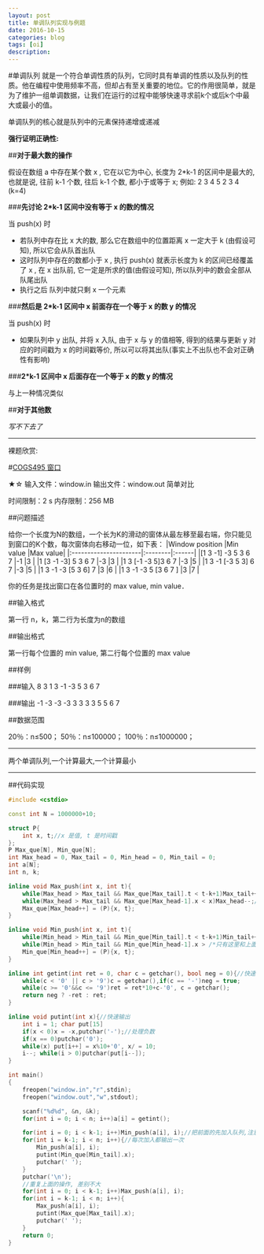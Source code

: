 ```yaml
---
layout: post
title: 单调队列实现与例题
date: 2016-10-15
categories: blog
tags: [oi]
description: 
---
```

#单调队列
	就是一个符合单调性质的队列，它同时具有单调的性质以及队列的性质。他在编程中使用频率不高，但却占有至关重要的地位。它的作用很简单，就是为了维护一组单调数据，让我们在运行的过程中能够快速寻求前k个或后k个中最大或最小的值。  

单调队列的核心就是队列中的元素保持递增或递减

**强行证明正确性:**

##**对于最大数的操作**

假设在数组 a 中存在某个数 x , 它在以它为中心, 长度为 2*k-1 的区间中是最大的, 也就是说, 往前 k-1 个数, 往后 k-1 个数, 都小于或等于 x;
例如: 2 3 4 5 2 3 4 (k=4)

###**先讨论 2*k-1 区间中没有等于 x 的数的情况**

当 push(x) 时

- 若队列中存在比 x 大的数, 那么它在数组中的位置距离 x 一定大于 k (由假设可知), 所以它会从队首出队
- 这时队列中存在的数都小于 x , 执行 push(x) 就表示长度为 k 的区间已经覆盖了 x , 在 x 出队前, 它一定是所求的值(由假设可知), 所以队列中的数会全部从队尾出队
- 执行之后 队列中就只剩 x 一个元素

###**然后是 2*k-1 区间中 x 前面存在一个等于 x 的数 y 的情况**

当 push(x) 时

- 如果队列中 y 出队, 并将 x 入队, 由于 x 与 y 的值相等, 得到的结果与更新 y 对应的时间戳为 x 的时间戳等价, 所以可以将其出队(事实上不出队也不会对正确性有影响)

###**2*k-1 区间中 x 后面存在一个等于 x 的数 y 的情况**

与上一种情况类似

##**对于其他数**

*写不下去了*

***

裸题欣赏:

#[COGS495 窗口](http://cogs.pro/cogs/problem/problem.php?pid=495)

★☆   输入文件：window.in   输出文件：window.out   简单对比

时间限制：2 s   内存限制：256 MB


##问题描述


给你一个长度为N的数组，一个长为K的滑动的窗体从最左移至最右端，你只能见到窗口的K个数，每次窗体向右移动一位，如下表：
|Window position	|Min value 	|Max value|
|:----------------------|:--------|:------|
|[1 3 -1] -3 5 3 6 7 	|-1 	|3	|
|1 [3 -1 -3] 5 3 6 7 	|-3 	|3	|
|1 3 [-1 -3 5]3 6 7 	|-3 	|5	|
|1 3 -1 [-3 5 3] 6 7 	|-3 	|5	|
|1 3 -1 -3 [5 3 6] 7 	|3 	|6	|
|1 3 -1 -3 5 [3 6 7 ] 	|3 	|7	|


你的任务是找出窗口在各位置时的 max value, min value．


##输入格式

第一行 n，k，第二行为长度为n的数组



##输出格式

第一行每个位置的 min value, 第二行每个位置的 max value



##样例

###输入
8 3
1 3 -1 -3 5 3 6 7

###输出
-1 -3 -3 -3 3 3
 3  3  5  5  6 7


##数据范围

20％：n≤500；
50％：n≤100000；
100％：n≤1000000； 

***

两个单调队列,一个计算最大,一个计算最小

***

##代码实现

```c++
#include <cstdio> 

const int N = 1000000+10; 

struct P{
	int x, t;//x 是值, t 是时间戳 
}; 
P Max_que[N], Min_que[N]; 
int Max_head = 0, Max_tail = 0, Min_head = 0, Min_tail = 0; 
int a[N]; 
int n, k; 

inline void Max_push(int x, int t){
	while(Max_head > Max_tail && Max_que[Max_tail].t < t-k+1)Max_tail++;//已经不包含在长为 k 的块的数出队
	while(Max_head > Max_tail && Max_que[Max_head-1].x < x)Max_head--;//比将要入队的书小的数出队
	Max_que[Max_head++] = (P){x, t}; 
}

inline void Min_push(int x, int t){
	while(Min_head > Min_tail && Min_que[Min_tail].t < t-k+1)Min_tail++; 
	while(Min_head > Min_tail && Min_que[Min_head-1].x > /*只有这里和上面不一样*/ x)Min_head--; 
	Min_que[Min_head++] = (P){x, t}; 
}

inline int getint(int ret = 0, char c = getchar(), bool neg = 0){//快速读入, 参数是为了压行
	while(c < '0' || c > '9')c = getchar(),if(c == '-')neg = true; 
	while(c >= '0'&&c <= '9')ret = ret*10+c-'0', c = getchar(); 
	return neg ? -ret : ret; 
}

inline void putint(int x){//快速输出
	int i = 1; char put[15]
	if(x < 0)x = -x,putchar('-');//处理负数 
	if(x == 0)putchar('0'); 
	while(x) put[i++] = x%10+'0', x/ = 10; 
	i--; while(i > 0)putchar(put[i--]); 
}

int main()
{
	freopen("window.in","r",stdin); 
	freopen("window.out","w",stdout); 

	scanf("%d%d", &n, &k); 
	for(int i = 0; i < n; i++)a[i] = getint(); 

	for(int i = 0; i < k-1; i++)Min_push(a[i], i);//把前面的先加入队列,注意边界是 i < k-1
	for(int i = k-1; i < n; i++){//每次加入都输出一次
		Min_push(a[i], i); 
		putint(Min_que[Min_tail].x); 
		putchar(' '); 
	}
	putchar('\n'); 
	//重复上面的操作, 差别不大
	for(int i = 0; i < k-1; i++)Max_push(a[i], i); 
	for(int i = k-1; i < n; i++){
		Max_push(a[i], i); 
		putint(Max_que[Max_tail].x); 
		putchar(' '); 
	}
	return 0; 
}
```


